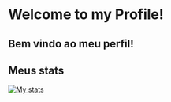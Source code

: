 # Welcome to my Profile!
## Bem vindo ao meu perfil!

## Meus stats
[![My stats](https://github-readme-stats.vercel.app/api?username=henriquecgarcia)](https://github.com/anuraghazra/github-readme-stats)

<!--
**henriquecgarcia/henriquecgarcia** is a ✨ _special_ ✨ repository because its `README.md` (this file) appears on your GitHub profile.

Here are some ideas to get you started:

- 🔭 I’m currently working on ...
- 🌱 I’m currently learning ...
- 👯 I’m looking to collaborate on ...
- 🤔 I’m looking for help with ...
- 💬 Ask me about ...
- 📫 How to reach me: ...
- 😄 Pronouns: ...
- ⚡ Fun fact: ...
-->
